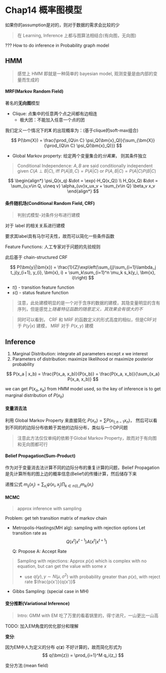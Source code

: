 # Chap14 概率图模型

如果你的assumption是对的，则对于数据的需求会比较的少
> 在 Learning, Inference 上都与图算法相结合(有向图，无向图)

??? How to do inference in Probability graph model

## HMM

> 感觉上 HMM 即就是一种简单的 bayesian model, 观测变量是由内部的变量而生成的

#### MRF(Markov Random Field)

著名的**无向图**模型

- Clique: 点集中的任意两个点之间都有边相连
    - 极大团：不能加入任意一个点的团

我们定义一个情况下的$\bm{X}$ 的出现概率为：(基于clique的soft-max组合)

$$
    P(\bm{X}) = \frac{\prod_{Q\in C} \psi_Q(\bm{x}_Q)}{\sum_{\bm{X}}{\prod_{Q\in C} \psi_Q(\bm{x}_Q)}}
$$

- Global Markov property: 给定两个变量集合的*分离集*， 则其条件独立

> Conditional Independence: $A, B$ are said conditionally independent given $C$($A\perp B|C$), iff
> $P(A|B, C) = P(A|C)$ or $P(A,B|C) = P(A|C) P(B|C)$

$$
    \begin{align*}
        \psi_Q(x_q) &\dot = \exp(-H_Q(x_Q)) \\
        H_Q(x_Q) &\dot = \sum_{u,v\in Q, u\neq v} \alpha_{uv}x_ux_v + \sum_{v\in Q} \beta_v x_v
    \end{align*}
$$

#### 条件随机场(Conditional Random Field, CRF)

> 判别式模型-对条件分布进行建模

对于 label 的相关关系进行建模

要求其label具有马尔可夫性，故而可以简化一些条件函数

Feature Functions: 人工专家对于问题的先验规则

此后基于 chain-structured CRF

$$
    P(\bm{y}|\bm{x}) = \frac{1}{Z}\exp\left(\sum_{j}\sum_{i=1}\lambda_j t_j(y_{i+1}, y_{i}, \bm{x}, i) + \sum_k\sum_{i=1}^n \mu_k s_k(y_i, \bm{x}, i)\right)
$$

- $t()$ - transition feature function
- $s()$ - status feature function

> 注意，此处建模明显的是一个对于含序的数据的建模，其隐变量明显的含有序列，但是感觉上*随着特征函数的随意定义，其效果会有很大的不*

> 同时可以看到， CRF 和 MRF 的函数定义的形式高度的相似，但是CRF对于 $P(y|x)$ 建模， MRF 对于 $P(x, y)$ 建模

## Inference

1. Marginal Distribution: integrate all parameters except $x$ we interest
2. Parameters of distribution: maximize likelihood or maximize posterior probability

$$
    P(x_a | x_b) = \frac{P(x_a, x_b)}{P(x_b)} = \frac{P(x_a, x_b)}{\sum_{x_a} P(x_a, x_b)}
$$

we can get $P(x_a, x_b)$ from HMM model used, so the key of inference is to get marginal distribution of $P(x_b)$

#### 变量消去法

利用 Global Markov Property 来直接简化 $P(x_n) = \sum P(x_{1;n-1}x_n)$， 然后可以看到不同的的边际分布依赖于其他的边际分布，类似与一个DP问题

> 注意此方法仅仅单纯的依赖于Global Markov Property，故而对于有向图和无向图都可行

#### Belief Propagation(Sum-Product)

作为对于变量消去法计算不同的边际分布的重复计算的问题，Belief Propagation 是先计算所有的图上边的概率信息(Belief)的传播计算，然后储存下来

递推公式 $m_{ij}(x_j) = \sum_{x_i} \psi(x_i, x_j)\prod_{k\in n(i), j} m_{ki}(x_i)$

#### MCMC

> approx inference with sampling 

Problem: get teh transition matrix of markov chain
- Metropolis-Hastings(MH alg): sampling with rejection options
    Let transition rate as 
    $$
        Q(x^t|x^{t-1})A(x^t|x^{t+1})
    $$
    
    Q: Propose
    A: Accept Rate

> Sampling with rejections:
> Approx $p(x)$ which is complex with no equation, but can get the value with some $x$
> - use $q(y), y\sim N(\mu, \sigma^2)$ with probability greater than $p(x)$, with reject rate $\frac{p(x')}{q(x')}$ 

- Gibbs Sampling: (special case in MH)

#### 变分推断(Variational Inference)

> Intro: GMM with EM
> 吃了万里的看着锅里的，得寸进尺，一山更比一山高

TODO: 加入EM角度的优化部分和理解

**变分**:

因为EM中人为定义的分布 $q(\bm{z})$ 不好计算的，故而简化形式为
$$
    q(\bm{z}) = \prod_{i=1}^M q_i(z_)
$$

变分方法:(mean field)